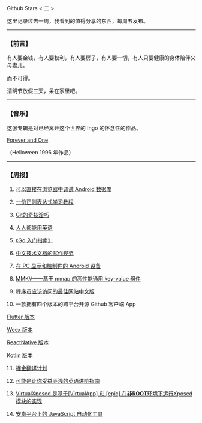 Github Stars < 二 >

这里记录过去一周，我看到的值得分享的东西，每周五发布。

---

### 【前言】

有人要金钱，有人要权利，有人要房子，有人要一切，有人只要健康的身体陪伴父母妻儿。

而不可得。

清明节放假三天，呆在家里吧。

---

### 【音乐】

这张专辑是对已经离开这个世界的 Ingo 的怀念性的作品。

[Forever and One](https://music.163.com/#/song?id=1425151&userid=34152901)

（Helloween 1996 年作品）

---

### 【周报】

1. [可以直接在浏览器中调试 Android 数据库](https://github.com/amitshekhariitbhu/Android-Debug-Database)

2. [一份正则表达式学习教程](https://github.com/ziishaned/learn-regex/blob/master/translations/README-cn.md)

3. [Git的奇技淫巧](https://github.com/521xueweihan/git-tips)

4. [人人都能用英语](https://github.com/xiaolai/everyone-can-use-english)

5. [《Go 入门指南》](https://github.com/unknwon/the-way-to-go_ZH_CN)

6. [中文技术文档的写作规范](https://github.com/ruanyf/document-style-guide)

7. [在 PC 显示和控制你的 Android 设备](https://github.com/Genymobile/scrcpy)

8. [MMKV——基于 mmap 的高性能通用 key-value 组件](https://github.com/Tencent/MMKV/blob/master/readme_cn.md)

9. [程序员应该访问的最佳网站中文版](https://github.com/tuteng/Best-websites-a-programmer-should-visit-zh#news)

10. 一款拥有四个版本的跨平台开源 Github 客户端 App

  [Flutter 版本](https://github.com/CarGuo/gsy_github_app_flutter)

  [Weex 版本](https://github.com/CarGuo/GSYGithubAppWeex) 

  [ReactNative 版本](https://github.com/CarGuo/GSYGithubApp) 

  [Kotlin 版本](https://github.com/CarGuo/GSYGithubAppKotlin) 

11. [掘金翻译计划](https://github.com/xitu/gold-miner)

12. [可能是让你受益匪浅的英语进阶指南](https://github.com/byoungd/English-level-up-tips-for-Chinese)

13. [VirtualXposed 是基于[VirtualApp] 和 [epic] 在**非ROOT**环境下运行Xposed模块的实现](https://github.com/android-hacker/VirtualXposed/blob/vxp/CHINESE.md)

14. [安卓平台上的 JavaScript 自动化工具](https://github.com/hyb1996/Auto.js)



